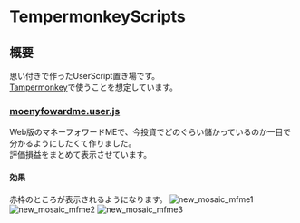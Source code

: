 # TempermonkeyScripts

## 概要
思い付きで作ったUserScript置き場です。  
[Tampermonkey](https://chromewebstore.google.com/detail/tampermonkey/dhdgffkkebhmkfjojejmpbldmpobfkfo?hl=ja)で使うことを想定しています。

### [moenyfowardme.user.js](dist/moneyforward.user.js)
Web版のマネーフォワードMEで、今投資でどのぐらい儲かっているのか一目で分かるようにしたくて作りました。  
評価損益をまとめて表示させています。

#### 効果
赤枠のところが表示されるようになります。
![new_mosaic_mfme1](https://github.com/aozou99/TampermonkeyScripts/assets/21310288/6dc9077b-852e-4033-8e0c-f30f6753e834)
![new_mosaic_mfme2](https://github.com/aozou99/TampermonkeyScripts/assets/21310288/e81518a0-d5fe-4fab-82d3-456af3a7f59b)
![new_mosaic_mfme3](https://github.com/aozou99/TampermonkeyScripts/assets/21310288/7d97f7e2-b767-47ef-aff0-bab8314e1d84)


